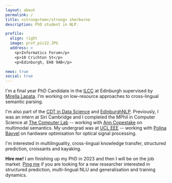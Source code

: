 ```yaml
---
layout: about
permalink: /
title: <strong>tom</strong> sherborne
description: PhD student in NLP.

profile:
  align: right
  image: prof_pic22.JPG
  address: >
    <p>Informatics Forum</p>
    <p>10 Crichton St</p>
    <p>Edinburgh, EH8 9AB</p>

news: true
social: true
---
```


I'm a final year PhD Candidate in the [ILCC](http://web.inf.ed.ac.uk/ilcc) at Edinburgh supervised by [Mirella Lapata](http://homepages.inf.ed.ac.uk/mlap/index.php?page=index). I'm working on low-resource approaches to cross-lingual semantic parsing.

I'm also part of the [CDT in Data Science](http://datascience.inf.ed.ac.uk) and [EdinburghNLP](https://edinburghnlp.inf.ed.ac.uk/). Previously, I was an intern at Siri Cambridge and I completed the MPhil in Computer Science at [The Computer Lab](https://www.cst.cam.ac.uk) -- working with [Ann Copestake](https://www.cl.cam.ac.uk/~aac10/) on multimodal semantics. My undergrad was at [UCL EEE](https://www.ucl.ac.uk/electronic-electrical-engineering/) -- working with [Polina Bayvel](https://www.ucl.ac.uk/electronic-electrical-engineering/people/prof-polina-bayvel) on hardware optimisation for optical signal processing.

I'm interested in multilinguality, cross-lingual knowledge transfer, structured prediction, croissants and kayaking.

__Hire me!__   I am finishing up my PhD in 2023 and then I will be on the job market. [Ping me](mailto:tom.sherborne@ed.ac.uk) if you are looking for a new researcher interested in structured prediction, multi-lingual NLU and generalisation and training dynamics.
